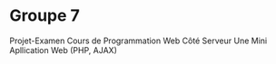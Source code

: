 # Groupe 7
Projet-Examen
Cours de Programmation Web Côté Serveur 
Une Mini Apllication Web (PHP, AJAX)
